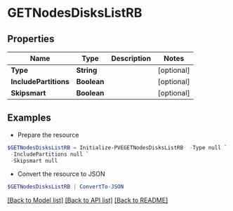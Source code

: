 # GETNodesDisksListRB
## Properties

Name | Type | Description | Notes
------------ | ------------- | ------------- | -------------
**Type** | **String** |  | [optional] 
**IncludePartitions** | **Boolean** |  | [optional] 
**Skipsmart** | **Boolean** |  | [optional] 

## Examples

- Prepare the resource
```powershell
$GETNodesDisksListRB = Initialize-PVEGETNodesDisksListRB  -Type null `
 -IncludePartitions null `
 -Skipsmart null
```

- Convert the resource to JSON
```powershell
$GETNodesDisksListRB | ConvertTo-JSON
```

[[Back to Model list]](../README.md#documentation-for-models) [[Back to API list]](../README.md#documentation-for-api-endpoints) [[Back to README]](../README.md)


